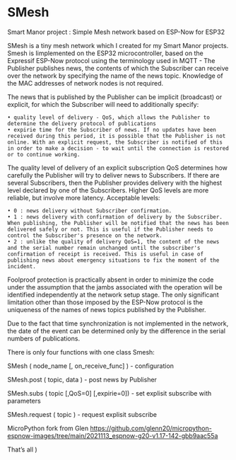# SMesh
Smart Manor project : Simple Mesh network based on ESP-Now for ESP32

SMesh is a tiny mesh network  which I created for my Smart Manor projects. Smesh is Iimplemented on the ESP32 microcontroller, based on the Expressif ESP-Now protocol using the terminology used in MQTT - The Publisher publishes news, the contents of which the Subscriber can receive over the network by specifying the name of the news topic. Knowledge of the MAC addresses of network nodes is not required.

The news that is published by the Publisher can be implicit (broadcast) or explicit, for which the Subscriber will need to additionally specify:

    • quality level of delivery - QoS, which allows the Publisher to determine the delivery protocol of publications
    • expirie time for the Subscriber of news. If no updates have been received during this period, it is possible that the Publisher is not online. With an explicit request, the Subscriber is notified of this in order to make a decision - to wait until the connection is restored or to continue working.
      
The quality level of delivery of an explicit subscription QoS determines how carefully the Publisher will try to deliver news to Subscribers. If there are several Subscribers, then the Publisher provides delivery with the highest level declared by one of the Subscribers. Higher QoS levels are more reliable, but involve more latency. Acceptable levels:

    • 0 : news delivery without Subscriber confirmation.
    • 1 : news delivery with confirmation of delivery by the Subscriber. When publishing, the Publisher will be notified that the news has been delivered safely or not. This is useful if the Publisher needs to control the Subscriber's presence on the network.
    • 2 : unlike the quality of delivery QoS=1, the content of the news and the serial number remain unchanged until the subscriber's confirmation of receipt is received. This is useful in case of publishing news about emergency situations to fix the moment of the incident.
      
Foolproof protection is practically absent in order to minimize the code under the assumption that the jambs associated with the operation will be identified independently at the network setup stage.
The only significant limitation other than those imposed by the ESP-Now protocol is the uniqueness of the names of news topics published by the Publisher.

Due to the fact that time synchronization is not implemented in the network, the date of the event can be determined only by the difference in the serial numbers of publications.


There is only four functions with one class Smesh:

SMesh ( node_name [, on_receive_func] ) - configuration

SMesh.post ( topic, data ) - post news by Publisher

SMesh.subs ( topic [,QoS=0] [,expirie=0]) - set explisit subscribe with parameters

SMesh.request ( topic ) - request explisit subscribe

MicroPython fork from Glen https://github.com/glenn20/micropython-espnow-images/tree/main/2021113_espnow-g20-v1.17-142-gbb9aac55a

That’s all )
